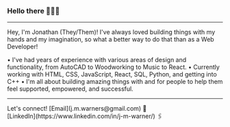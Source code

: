 ### Hello there 🙌🏻✨
<hr />
Hey, I'm Jonathan (They/Them)! I've always loved building things with my hands and my imagination, so what a better way to do that than as a Web Developer! 

  • I've had years of experience with various areas of design and functionality, from AutoCAD to Woodworking to Music to React.
  • Currently working with HTML, CSS, JavaScript, React, SQL, Python, and getting into C++
  • I'm all about building amazing things with and for people to help them feel supported, empowered, and successful. 
 <hr />
Let's connect! 
[Email](j.m.warners@gmail.com) 📧
<br />
[LinkedIn](https://www.linkedin.com/in/j-m-warner/) 🖇

